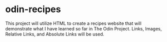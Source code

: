 # odin-recipes

This project will utilize HTML to create a recipes website that will demonstrate what I have learned so far in The Odin Project. Links, Images, Relative Links, and Absolute Links will be used.